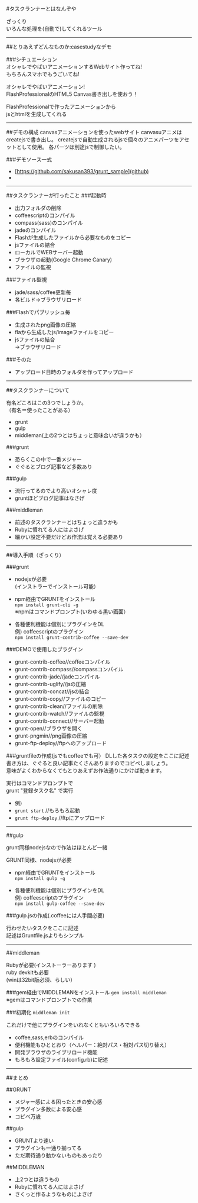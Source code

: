 #タスクランナーとはなんぞや

ざっくり  
いろんな処理を(自動で)してくれるツール

---

##とりあえずどんなものか:casestudyなデモ

###シチュエーション  
オシャレでやばいアニメーションするWebサイト作ってね!  
もちろんスマホでもうごいてね!

オシャレでやばいアニメーション!  
FlashProfessionalのHTML5 Canvas書き出しを使おう！

FlashProfessionalで作ったアニメーションから  
jsとhtmlを生成してくれる

---

##デモの構成
canvasアニメーションを使ったwebサイト
canvasuアニメはcreatejsで書き出し。
createjsで自動生成されるjsで個々のアニメパーツをアセットとして使用。
各パーツは別途jsで制御したい。

###デモソース一式
* [https://github.com/sakusan393/grunt_sample](github)
* [](zip)

---

##タスクランナーが行ったこと
###起動時
* 出力フォルダの削除
* coffeescriptのコンパイル
* compass(sass)のコンパイル
* jadeのコンパイル
* Flashが生成したファイルから必要なものをコピー
* jsファイルの結合
* ローカルでWEBサーバー起動
* ブラウザの起動(Google Chrome Canary)
* ファイルの監視

###ファイル監視
* jade/sass/coffee更新毎
* 各ビルド→ブラウザリロード

###Flashでパブリッシュ毎
* 生成されたpng画像の圧縮
* flaから生成したjs/imageファイルをコピー
* jsファイルの結合  
→ブラウザリロード

###そのた
* アップロード日時のフォルダを作ってアップロード

---

##タスクランナーについて

有名どころはこの3つでしょうか。  
（有名＝使ったことがある）

* grunt
* gulp
* middleman(上の2つとはちょっと意味合いが違うかも）


###grunt

* 恐らくこの中で一番メジャー  
* ぐぐるとブログ記事など多数あり

###gulp
* 流行ってるのでより高いオシャレ度
* gruntほどブログ記事はなさげ

###middleman
* 前述のタスクランナーとはちょっと違うかも
* Rubyに慣れてる人にはよさげ
* 細かい設定不要だけどお作法は覚える必要あり

---

##導入手順（ざっくり）

###grunt

* nodejsが必要  
(インストラーでインストール可能）

* npm経由でGRUNTをインストール  
`npm install grunt-cli -g`  
※npmはコマンドプロンプト(いわゆる黒い画面）

* 各種便利機能は個別にプラグインをDL  
例) coffeescriptのプラグイン  
`npm install grunt-contrib-coffee --save-dev`


###DEMOで使用したプラグイン
* grunt-contrib-coffee//coffeeコンパイル
* grunt-contrib-compass//compassコンパイル
* grunt-contrib-jade//jadeコンパイル
* grunt-contrib-uglify//jsの圧縮
* grunt-contrib-concat//jsの結合
* grunt-contrib-copy//ファイルのコピー
* grunt-contrib-clean//ファイルの削除
* grunt-contrib-watch//ファイルの監視
* grunt-contrib-connect//サーバー起動
* grunt-open//ブラウザを開く
* grunt-pngmin//png画像の圧縮
* grunt-ftp-deploy//ftpへのアップロード


###gruntfileの作成(jsでもcoffeeでも可）
DLした各タスクの設定をここに記述  
書き方は、ぐぐると良い記事たくさんありますのでコピペしましょう。  
意味がよくわからなくてもとりあえずお作法通りにかけば動きます。

実行はコマンドプロンプトで  
grunt "登録タスク名" で実行

* 例)  
* `grunt start` //もろもろ起動
* `grunt ftp-deploy` //ftpにアップロード

---

##gulp

grunt同様nodejsなので作法はほとんど一緒

GRUNT同様、nodejsが必要

* npm経由でGRUNTをインストール  
`npm install gulp -g`  

* 各種便利機能は個別にプラグインをDL  
例) coffeescriptのプラグイン  
`npm install gulp-coffee --save-dev`

###gulp.jsの作成(.coffeeには人手間必要)
 
行わせたいタスクをここに記述  
記述はGruntfile.jsよりもシンプル

---

##middleman

Rubyが必要(インストーラーあります )   
ruby devkitも必要  
(winは32bit版必須、らしい）

###gem経由でMIDDLEMANをインストール
`gem install middleman`  
※gemはコマンドプロンプトでの作業

###初期化
`middleman init`

これだけで他にプラグインをいれなくともいろいろできる
* coffee,sass,erbのコンパイル
* 便利機能もひととおり（ヘルパー：絶対パス・相対パス切り替え）
* 開発ブラウザのライブリロード機能
* もろもろ設定ファイル(config.rb)に記述

---

##まとめ

##GRUNT
* メジャー感による困ったときの安心感
* プラグイン多数による安心感
* コピペ万歳

##gulp
* GRUNTより速い
* プラグインも一通り揃ってる
* ただ期待通り動かないものもあったり

##MIDDLEMAN
* 上2つとは違うもの
* Rubyに慣れてる人にはよさげ
* さくっと作るようなものによさげ




